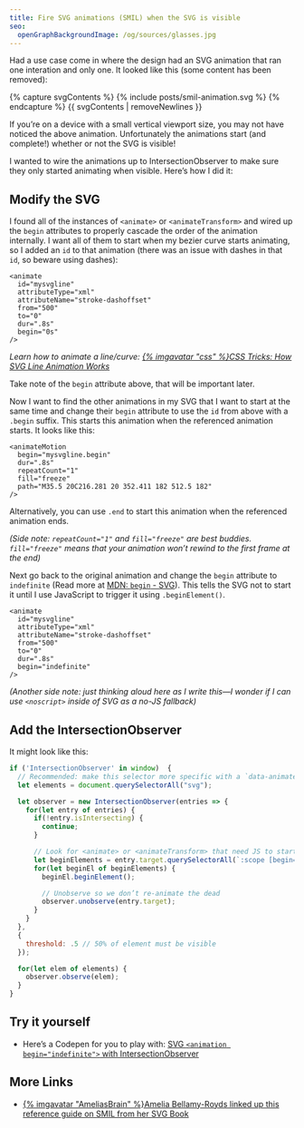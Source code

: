 ```yaml
---
title: Fire SVG animations (SMIL) when the SVG is visible
seo:
  openGraphBackgroundImage: /og/sources/glasses.jpg
---
```

Had a use case come in where the design had an SVG animation that ran one interation and only one. It looked like this (some content has been removed):

{% capture svgContents %}
{% include posts/smil-animation.svg %}
{% endcapture %}
{{ svgContents | removeNewlines }}

If you’re on a device with a small vertical viewport size, you may not have noticed the above animation. Unfortunately the animations start (and complete!) whether or not the SVG is visible!

I wanted to wire the animations up to IntersectionObserver to make sure they only started animating when visible. Here’s how I did it:

## Modify the SVG

I found all of the instances of `<animate>` or `<animateTransform>` and wired up the `begin` attributes to properly cascade the order of the animation internally. I want all of them to start when my bezier curve starts animating, so I added an `id` to that animation (there was an issue with dashes in that `id`, so beware using dashes):

```markup/1
<animate
  id="mysvgline"
  attributeType="xml"
  attributeName="stroke-dashoffset"
  from="500"
  to="0"
  dur=".8s"
  begin="0s"
/>
```

_Learn how to animate a line/curve: [{% imgavatar "css" %}CSS Tricks: How SVG Line Animation Works](https://css-tricks.com/svg-line-animation-works/)_

Take note of the `begin` attribute above, that will be important later.

Now I want to find the other animations in my SVG that I want to start at the same time and change their `begin` attribute to use the `id` from above with a `.begin` suffix. This starts this animation when the referenced animation starts. It looks like this:

```markup/1
<animateMotion
  begin="mysvgline.begin"
  dur=".8s"
  repeatCount="1"
  fill="freeze"
  path="M35.5 20C216.281 20 352.411 182 512.5 182"
/>
```

Alternatively, you can use `.end` to start this animation when the referenced animation ends.

_(Side note: `repeatCount="1"` and `fill="freeze"` are best buddies. `fill="freeze"` means that your animation won’t rewind to the first frame at the end)_

Next go back to the original animation and change the `begin` attribute to `indefinite` (Read more at [MDN: `begin` - SVG](https://developer.mozilla.org/en-US/docs/Web/SVG/Attribute/begin#animate_animatecolor_animatemotion_animatetransform_set)). This tells the SVG not to start it until I use JavaScript to trigger it using `.beginElement()`.

```markup/6
<animate
  id="mysvgline"
  attributeType="xml"
  attributeName="stroke-dashoffset"
  from="500"
  to="0"
  dur=".8s"
  begin="indefinite"
/>
```

_(Another side note: just thinking aloud here as I write this—I wonder if I can use `<noscript>` inside of SVG as a no-JS fallback)_

## Add the IntersectionObserver

It might look like this:

```js
if ('IntersectionObserver' in window)  {
  // Recommended: make this selector more specific with a `data-animate-on-visible`
  let elements = document.querySelectorAll("svg");

  let observer = new IntersectionObserver(entries => {
    for(let entry of entries) {
      if(!entry.isIntersecting) {
        continue;
      }

      // Look for <animate> or <animateTransform> that need JS to start
      let beginElements = entry.target.querySelectorAll(`:scope [begin="indefinite"]`);
      for(let beginEl of beginElements) {
        beginEl.beginElement();

        // Unobserve so we don’t re-animate the dead
        observer.unobserve(entry.target);
      }
    }
  },
  {
    threshold: .5 // 50% of element must be visible
  });

  for(let elem of elements) {
    observer.observe(elem);
  }
}
```

## Try it yourself

* Here’s a Codepen for you to play with: [SVG `<animation begin="indefinite">` with IntersectionObserver](https://codepen.io/zachleat/pen/JjNaQVq)


## More Links

* [{% imgavatar "AmeliasBrain" %}Amelia Bellamy-Royds linked up this reference guide on SMIL from her SVG Book](https://oreillymedia.github.io/Using_SVG/extras/ch19-SMIL.html)